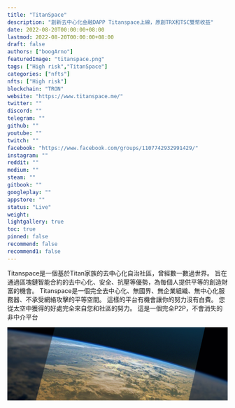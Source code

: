 ```yaml
---
title: "TitanSpace"
description: "創新去中心化金融DAPP Titanspace上線，原創TRX和TSC雙幣收益"
date: 2022-08-20T00:00:00+08:00
lastmod: 2022-08-20T00:00:00+08:00
draft: false
authors: ["boogArno"]
featuredImage: "titanspace.png"
tags: ["High risk","TitanSpace"]
categories: ["nfts"]
nfts: ["High risk"]
blockchain: "TRON"
website: "https://www.titanspace.me/"
twitter: ""
discord: ""
telegram: ""
github: ""
youtube: ""
twitch: ""
facebook: "https://www.facebook.com/groups/1107742932991429/"
instagram: ""
reddit: ""
medium: ""
steam: ""
gitbook: ""
googleplay: ""
appstore: ""
status: "Live"
weight: 
lightgallery: true
toc: true
pinned: false
recommend: false
recommend1: false
---
```

Titanspace是一個基於Titan家族的去中心化自治社區，曾經數一數過世界。 旨在通過區塊鏈智能合約的去中心化、安全、抗壓等優勢，為每個人提供平等的創造財富的機會。 Titanspace是一個完全去中心化、無國界、無企業組織、無中心化服務器、不承受網絡攻擊的平等空間。 這樣的平台有機會讓你的努力沒有白費。 您從太空中獲得的好處完全來自您和社區的努力。 這是一個完全P2P，不會消失的非中介平台

![1500x500](1500x500.jpg)
